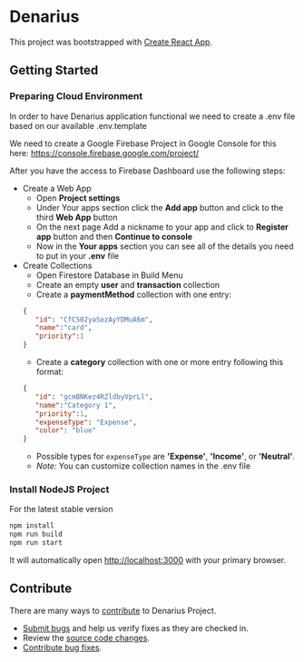 # Denarius

This project was bootstrapped with [Create React App](https://github.com/facebook/create-react-app).

## Getting Started

### Preparing Cloud Environment

In order to have Denarius application functional we need to create a .env file based on our available .env.template

We need to create a Google Firebase Project in Google Console for this here: https://console.firebase.google.com/project/

After you have the access to Firebase Dashboard use the following steps:

 - Create a Web App
   - Open **Project settings**
   - Under Your apps section click the **Add app** button and click to the third **Web App** button
   - On the next page Add a nickname to your app and click to **Register app** button and then **Continue to console**
   - Now in the **Your apps** section you can see all of the details you need to put in your **.env** file
 - Create Collections
   - Open Firestore Database in Build Menu
   - Create an empty **user** and **transaction** collection
   - Create a **paymentMethod** collection with one entry:
    ```json
    {
       "id": "CfC502yaSozAyYDMuA6m",
       "name":"card",
       "priority":1
    }
    ```
   - Create a **category** collection with one or more entry following this format:
    ```json
    {
       "id": "gcmBNKez4RZldbyVprLl",
       "name":"Category 1",
       "priority":1,
       "expenseType": "Expense",
       "color": "blue"
    }
    ```
    - Possible types for `expenseType` are **'Expense'**, **'Income'**, or **'Neutral'**.
    - _Note:_ You can customize collection names in the .env file

### Install NodeJS Project

For the latest stable version

```bash
npm install
npm run build
npm run start
```

It will automatically open [http://localhost:3000](http://localhost:3000) with your primary browser.

## Contribute

There are many ways to [contribute](https://github.com/vluv99/Denarius/blob/main/CONTRIBUTING.md) to Denarius Project.
* [Submit bugs](https://github.com/vluv99/Denarius/issues) and help us verify fixes as they are checked in.
* Review the [source code changes](https://github.com/vluv99/Denarius/pulls).
* [Contribute bug fixes](https://github.com/vluv99/Denarius/blob/main/CONTRIBUTING.md).

